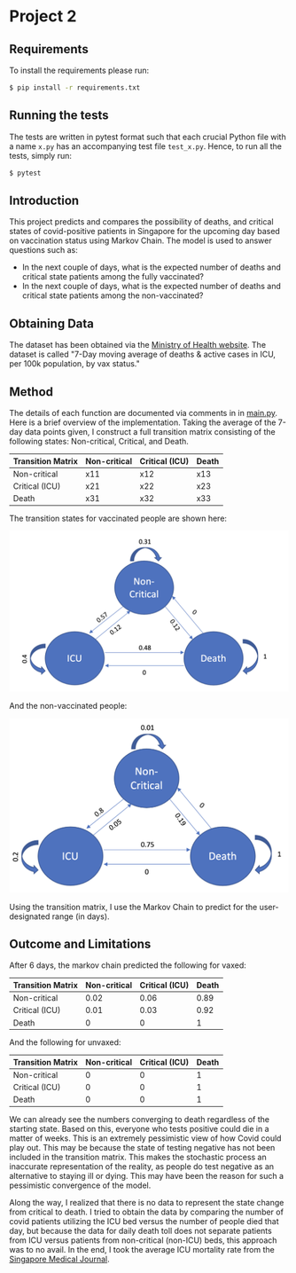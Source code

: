 # Project 2

## Requirements
To install the requirements please run:
```bash
$ pip install -r requirements.txt
```

## Running the tests
The tests are written in pytest format such that each crucial Python file with a name `x.py` has an accompanying test file `test_x.py`.  Hence, to run all the tests, simply run:
```bash
$ pytest
```

## Introduction
This project predicts and compares the possibility of deaths, and critical states of covid-positive patients in Singapore for the upcoming day based on vaccination status using Markov Chain.
The model is used to answer questions such as: 
- In the next couple of days, what is the expected number of deaths and critical state patients among the fully vaccinated?
- In the next couple of days, what is the expected number of deaths and critical state patients among the non-vaccinated?

## Obtaining Data
The dataset has been obtained via the [Ministry of Health website](https://data.gov.sg/dataset/covid-19-case-numbers?resource_id=783f0c4c-caf7-4818-8683-760f3d7f0757). The dataset is called "7-Day moving average of deaths & active cases in ICU, per 100k population, by vax status." 

## Method
The details of each function are documented via comments in in [main.py](main.py). 
Here is a brief overview of the implementation.
Taking the average of the 7-day data points given, I construct a full transition matrix consisting of the following states: Non-critical, Critical, and Death.

Transition Matrix | Non-critical | Critical (ICU) | Death
-- | -- | -- | --
Non-critical | x11 | x12 | x13
Critical (ICU) | x21 | x22 | x23
Death | x31 | x32 | x33

The transition states for vaccinated people are shown here:

![Transition Matrix](resources/vax_transitionmatrix.png)

And the non-vaccinated people:

![Transition Matrix](resources/unvax_transitionmatrix.png)

Using the transition matrix, I use the Markov Chain to predict for the user-designated range (in days).

## Outcome and Limitations
After 6 days, the markov chain predicted the following for vaxed:

Transition Matrix | Non-critical | Critical (ICU) | Death
-- | -- | -- | --
Non-critical | 0.02 | 0.06 | 0.89
Critical (ICU) | 0.01 | 0.03 | 0.92
Death | 0 | 0 | 1

And the following for unvaxed:

Transition Matrix | Non-critical | Critical (ICU) | Death
-- | -- | -- | --
Non-critical | 0 | 0 | 1
Critical (ICU) | 0 | 0 | 1
Death | 0 | 0 | 1

We can already see the numbers converging to death regardless of the starting state. 
Based on this, everyone who tests positive could die in a matter of weeks. 
This is an extremely pessimistic view of how Covid could play out.
This may be because the state of testing negative has not been included in the transition matrix. 
This makes the stochastic process an inaccurate representation of the reality, as people do test negative as an alternative to staying ill or dying. 
This may have been the reason for such a pessimistic convergence of the model.

Along the way, I realized that there is no data to represent the state change from critical to death. I tried to obtain the data by comparing the number of covid patients utilizing the ICU bed versus the number of people died that day, but because the data for daily death toll does not separate patients from ICU versus patients from non-critical (non-ICU) beds, this approach was to no avail. In the end, I took the average ICU mortality rate from the [Singapore Medical Journal](http://www.smj.org.sg/article/factors-associated-mortality-among-patients-active-pulmonary-tuberculosis-requiring). 

